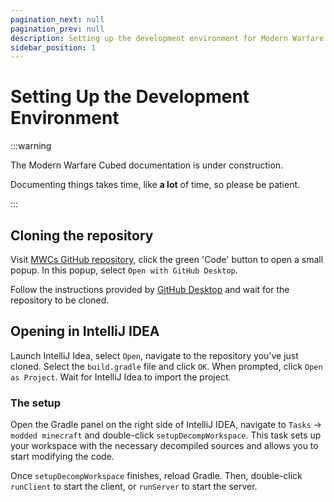 ```yaml
---
pagination_next: null
pagination_prev: null
description: Setting up the development environment for Modern Warfare Cubed
sidebar_position: 1
---
```


# Setting Up the Development Environment

:::warning

The Modern Warfare Cubed documentation is under construction.

Documenting things takes time, like **a lot** of time, so please be patient.

:::

## Cloning the repository

Visit [MWCs GitHub repository], click the green 'Code' button to open a small popup. In this popup, select `Open with GitHub Desktop`.

Follow the instructions provided by [GitHub Desktop] and wait for the repository to be cloned.

## Opening in IntelliJ IDEA

Launch IntelliJ Idea, select `Open`, navigate to the repository you've just cloned. Select the `build.gradle` file and click `OK`. When prompted, click `Open as Project`. Wait for IntelliJ Idea to import the project.

### The setup

Open the Gradle panel on the right side of IntelliJ IDEA, navigate to `Tasks` -> `modded minecraft` and double-click `setupDecompWorkspace`. This task sets up your workspace with the necessary decompiled sources and allows you to start modifying the code.

Once `setupDecompWorkspace` finishes, reload Gradle. Then, double-click `runClient` to start the client, or `runServer` to start the server.

[GitHub Desktop]: https://desktop.github.com/
[MWCs GitHub repository]: https://github.com/Cubed-Development/Modern-Warfare-Cubed
